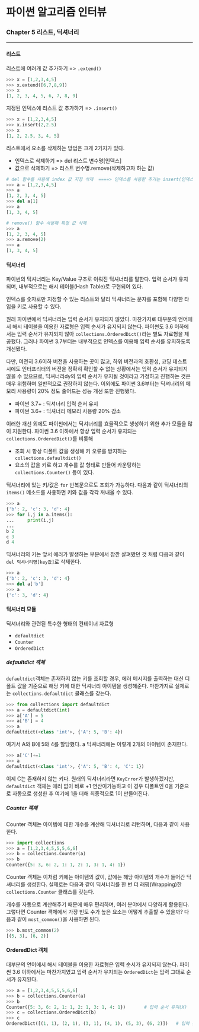 # 파이썬 알고리즘 인터뷰

### Chapter 5 리스트, 딕셔너리

------------------------------------------------------



#### 리스트

리스트에 여러개 값 추가하기 => `.extend()`

```python
>>> x = [1,2,3,4,5]
>>> x.extend([6,7,8,9])
>>> x
[1, 2, 3, 4, 5, 6, 7, 8, 9]
```

지정된 인덱스에 리스트 값 추가하기 => `.insert()`

```python
>>> x = [1,2,3,4,5]
>>> x.insert(2,2.5)
>>> x
[1, 2, 2.5, 3, 4, 5]
```



리스트에서 요소를 삭제하는 방법은 크게 2가지가 있다.

* 인덱스로 삭제하기 => del 리스트 변수명[인덱스]
* 값으로 삭제하기 => 리스트 변수명.remove(삭제하고자 하는 값)

```python
# del 함수를 사용해 index 값 지정 삭제  ====> 인덱스를 사용한 추가는 insert(인덱스 값, 추가할 값) ===> pop(인덱스) 또한 마찬가지임.
>>> a = [1,2,3,4,5]
>>> a
[1, 2, 3, 4, 5]
>>> del a[1]
>>> a
[1, 3, 4, 5]
```

```python
# remove() 함수 사용해 특정 값 삭제
>>> a
[1, 2, 3, 4, 5]
>>> a.remove(2)
>>> a
[1, 3, 4, 5]
```



#### 딕셔너리

파이썬의 딕셔너리는 Key/Value 구조로 이뤄진 딕셔너리를 말한다. 입력 순서가 유지되며, 내부적으로는 해시 테이블(Hash Table)로 구현되어 있다.

인덱스를 숫자로만 지정할 수 있는 리스트와 달리 딕셔너리는 문자를 포함해 다양한 타입을 키로 사용할 수 있다.

원래 파이썬에서 딕셔너리는 입력 순서가 유지되지 않았다. 마찬가지로 대부분의 언어에서 해시 테이블을 이용한 자료형은 입력 순서가 유지되지 않는다. 파이썬도 3.6 이하에서는 입력 순서가 유지되지 않아 `collections.OrderedDict()`라는 별도 자료형을 제공했다. 그러나 파이썬 3.7부터는 내부적으로 인덱스를 이용해 입력 순서를 유지하도록 개선됐다.

다만, 여전히 3.6이하 버전을 사용하는 곳이 많고, 하위 버전과의 호환성, 코딩 데스트 시에도 인터프리터의 버전을 정확히 확인할 수 없는 상황에서는 입력 순서가 유지되지 않을 수 있으므로, 딕셔너리dy의 입력 순서가 유지될 것이라고 가정하고 진행하는 것은 매우 위험하며 일반적으로 권장하지 않는다. 이외에도 파이썬 3.6부터는 딕셔너리의 메모리 사용량이 20% 정도 줄어드는 성능 개선 또한 진행됐다.

* 파이썬 3.7+ : 딕셔너리 입력 순서 유지
* 파이썬 3.6+ : 딕셔너리 메모리 사용량 20% 감소

이러한 개선 외에도 파이썬에서는 딕셔너리를 효율적으로 생성하기 위한 추가 모듈을 많이 지원한다. 파이썬 3.6 이하에서 항상 입력 순서가 유지되는 `collections.OrderedDict()`를 비롯해

* 조회 시 항상 디폴트 값을 생성해 키 오류를 방지하는 `collections.defaultdict()`
* 요소의 값을 키로 하고 개수를 값 형태로 만들어 카운팅하는 `collections.Counter()` 등이 있다.

딕셔너리에 있는 키/값은 `for` 반복문으로도 조회가 가능하다. 다음과 같이 딕셔너리의 `items()` 메소드를 사용하면 키와 값을 각각 꺼내올 수 있다.

```python
>>> a
{'b': 2, 'c': 3, 'd': 4}
>>> for i,j in a.items():
...     print(i,j)
...
b 2
c 3
d 4
```

딕셔너리의 키는 앞서 에러가 발생하는 부분에서 잠깐 살펴봤던 것 처럼 다음과 같이 `del 딕셔너리명[key값]`로 삭제한다.

```python
>>> a
{'b': 2, 'c': 3, 'd': 4}
>>> del a['b']
>>> a
{'c': 3, 'd': 4}
```



#### 딕셔너리 모듈

딕셔너리와 관련된 특수한 형태의 컨테이너 자료형

* `defaultdict`
* `Counter`
* `OrderedDict`

##### defaultdict 객체

`defaultdict`객체는 존재하지 않는 키를 조회할 경우, 에러 메시지를 출력하는 대신 디폴트 값을 기준으로 해당 키에 대한 딕셔너리 아이템을 생성해준다. 마찬가지로 실제로는 `collections.defaultdict` 클래스를 갖는다.

```python
>>> from collections import defaultdict
>>> a = defaultdict(int)
>>> a['A'] = 5
>>> a['B'] = 4
>>> a
defaultdict(<class 'int'>, {'A': 5, 'B': 4})
```

여기서 A와 B에 5와 4를 할당했다. a 딕셔너리에는 이렇게 2개의 아이템이 존재한다.

```python
>>> a['C']+=1
>>> a
defaultdict(<class 'int'>, {'A': 5, 'B': 4, 'C': 1})
```

이제 C는 존재하지 않는 키다. 원래의 딕셔너리라면 `KeyError`가 발생하겠지만, `defaultdict` 객체는 에러 없이 바로 +1 연산이가능하고 이 경우 디폴트인 0을 기준으로 자동으로 생성한 후 여기에 1을 더해 최종적으로 1이 만들어진다.



##### Counter 객체

Counter 객체는 아이템에 대한 개수를 계산해 딕셔너리로 리턴하며, 다음과 같이 사용한다.

```python
>>> import collections
>>> a = [1,2,3,4,5,5,5,6,6]
>>> b = collections.Counter(a)
>>> b
Counter({5: 3, 6: 2, 1: 1, 2: 1, 3: 1, 4: 1})
```

Counter 객체는 이처럼 키에는 아이템의 값이, 값에는 해당 아이템의 개수가 들어간 딕셔너리를 생성한다. 실제로는 다음과 같이 딕셔너리를 한 번 더 래핑(Wrapping)한 `collections.Counter` 클래스를 갖는다.

개수를 자동으로 계산해주기 때문에 매우 편리하며, 여러 분야에서 다양하게 활용된다. 그렇다면 Counter 객체에서 가장 빈도 수가 높은 요소는 어떻게 추출할 수 있을까? 다음과 같이 `most_common()`을 사용하면 된다.

```python
>>> b.most_common(2)
[(5, 3), (6, 2)]
```



#### OrderedDict 객체

대부분의 언어에서 해시 테이블을 이용한 자료형은 입력 순서가 유지되지 않는다. 파이썬 3.6 이하에서는 마찬가지였고 입력 순서가 유지되는 `OrderedDict`는 입력 그대로 순서가 유지된다.

```python
>>> a = [1,2,3,4,5,5,5,6,6]
>>> b = collections.Counter(a)
>>> b
Counter({5: 3, 6: 2, 1: 1, 2: 1, 3: 1, 4: 1})		# 입력 순서 유지(X)
>>> c = collections.OrderedDict(b)
>>> c
OrderedDict([(1, 1), (2, 1), (3, 1), (4, 1), (5, 3), (6, 2)])	# 입력 순서 유지(O)
```

